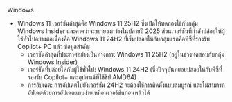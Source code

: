 Windows

- Windows 11 เวอร์ชันล่าสุดคือ Windows 11 25H2 ซึ่งเปิดให้ทดลองใช้กับกลุ่ม Windows Insider และคาดว่าจะขยายวงกว้างในปลายปี 2025 ส่วนเวอร์ชันที่กำลังปล่อยให้ผู้ใช้ทั่วไปอย่างต่อเนื่องคือ Windows 11 24H2 ที่เริ่มปล่อยให้กับกลุ่มแรกคือพีซีที่รองรับ Copilot+ PC แล้ว
  ข้อมูลสำคัญ
  - เวอร์ชันล่าสุดที่ประกาศอย่างเป็นทางการ: Windows 11 25H2 (อยู่ในช่วงทดสอบกับกลุ่ม Windows Insider) 
  - เวอร์ชันที่ปล่อยให้กับผู้ใช้ทั่วไป: Windows 11 24H2 (ซึ่งปัจจุบันทยอยปล่อยให้กับพีซีที่รองรับ Copilot+ และอุปกรณ์ที่ใช้ชิป AMD64) 
  - การอัปเดต: การอัปเดตไปยังเวอร์ชัน 24H2 จะต้องใช้การติดตั้งแบบสมบูรณ์ และไม่สามารถอัปเดตด้วยการอัปเดตแบบง่ายเหมือนเวอร์ชันก่อนหน้าได้ 
